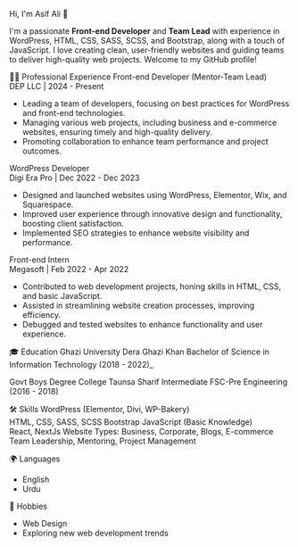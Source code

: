 Hi, I'm Asif Ali 👋

I'm a passionate **Front-end Developer** and **Team Lead** with experience in WordPress, HTML, CSS, SASS, SCSS, and Bootstrap, along with a touch of JavaScript. I love creating clean, user-friendly websites and guiding teams to deliver high-quality web projects. Welcome to my GitHub profile!

👨‍💻 Professional Experience
Front-end Developer (Mentor-Team Lead)  
DEP LLC | 2024 - Present 
- Leading a team of developers, focusing on best practices for WordPress and front-end technologies.  
- Managing various web projects, including business and e-commerce websites, ensuring timely and high-quality delivery.  
- Promoting collaboration to enhance team performance and project outcomes.

 WordPress Developer  
Digi Era Pro | Dec 2022 - Dec 2023 
- Designed and launched websites using WordPress, Elementor, Wix, and Squarespace.  
- Improved user experience through innovative design and functionality, boosting client satisfaction.  
- Implemented SEO strategies to enhance website visibility and performance.

Front-end Intern  
Megasoft | Feb 2022 - Apr 2022  
- Contributed to web development projects, honing skills in HTML, CSS, and basic JavaScript.  
- Assisted in streamlining website creation processes, improving efficiency.  
- Debugged and tested websites to enhance functionality and user experience.

🎓 Education
Ghazi University Dera Ghazi Khan 
Bachelor of Science in Information Technology (2018 - 2022)_  

Govt Boys Degree College Taunsa Sharif
Intermediate FSC-Pre Engineering (2016 - 2018)

🛠️ Skills
WordPress (Elementor, Divi, WP-Bakery)  
HTML, CSS, SASS, SCSS 
Bootstrap 
JavaScript (Basic Knowledge)  
React, NextJs
Website Types: Business, Corporate, Blogs, E-commerce  
Team Leadership, Mentoring, Project Management

🌍 Languages
- English  
- Urdu

🎨 Hobbies
- Web Design  
- Exploring new web development trends
